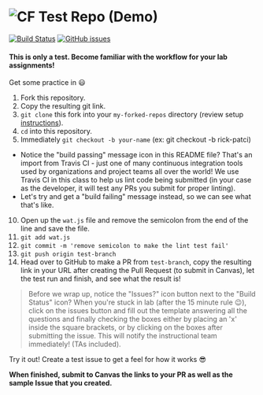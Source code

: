 ![CF](https://i.imgur.com/7v5ASc8.png)  Test Repo (Demo)
=======
[![Build Status](https://travis-ci.org/codefellows-seattle-301d7/00-test-repo-demo.svg?branch=master)](https://travis-ci.org/codefellows-seattle-301d7/00-test-repo-demo) [![GitHub issues](https://img.shields.io/badge/Issues%3F-Ask%20for%20Help!-orange.svg)](https://github.com/codefellows/seattle-301d7/issues/new) 

#### This is only a test. Become familiar with the workflow for your lab assignments!

Get some practice in :smiley:

1. Fork this repository.  
2. Copy the resulting git link. 
3. `git clone` this fork into your `my-forked-repos` directory (review setup [instructions](https://github.com/codefellows/seattle-301d7/blob/master/README.md#create-and-setup-your-301-directory-structure)).  
4. `cd` into this repository.  
5. Immediately `git checkout -b your-name` (ex: git checkout -b rick-patci)  
  - Notice the "build passing" message icon in this README file? That's an import from Travis CI - just one of many continuous integration tools used by organizations and project teams all over the world! We use Travis CI in this class to help us lint code being submitted (in your case as the developer, it will test any PRs you submit for proper linting).
  - Let's try and get a "build failing" message instead, so we can see what that's like.
10. Open up the `wat.js` file and remove the semicolon from the end of the line and save the file.
11. `git add wat.js`
12. `git commit -m 'remove semicolon to make the lint test fail'`
13. `git push origin test-branch`
13. Head over to GitHub to make a PR from `test-branch`, copy the resulting link in your URL after creating the Pull Request (to submit in Canvas), let the test run and finish, and see what the result is!  

> Before we wrap up, notice the "Issues?" icon button next to the "Build Status" icon? When you're stuck in lab (after the 15 minute rule :wink:), click on the issues button and fill out the template answering all the questions and finally checking the boxes either by placing an 'x' inside the square brackets, or by clicking on the boxes after submitting the issue. This will notify the instructional team immediately! (TAs included).  

Try it out! Create a test issue to get a feel for how it works :sunglasses:

**When finished, submit to Canvas the links to your PR as well as the sample Issue that you created.**
